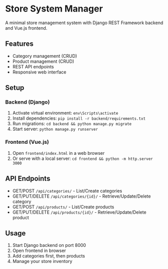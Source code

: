 # Store System Manager

A minimal store management system with Django REST Framework backend and Vue.js frontend.

## Features
- Category management (CRUD)
- Product management (CRUD)
- REST API endpoints
- Responsive web interface

## Setup

### Backend (Django)
1. Activate virtual environment: `env\Scripts\activate`
2. Install dependencies: `pip install -r backend/requirements.txt`
3. Run migrations: `cd backend && python manage.py migrate`
4. Start server: `python manage.py runserver`

### Frontend (Vue.js)
1. Open `frontend/index.html` in a web browser
2. Or serve with a local server: `cd frontend && python -m http.server 3000`

## API Endpoints
- GET/POST `/api/categories/` - List/Create categories
- GET/PUT/DELETE `/api/categories/{id}/` - Retrieve/Update/Delete category
- GET/POST `/api/products/` - List/Create products
- GET/PUT/DELETE `/api/products/{id}/` - Retrieve/Update/Delete product

## Usage
1. Start Django backend on port 8000
2. Open frontend in browser
3. Add categories first, then products
4. Manage your store inventory